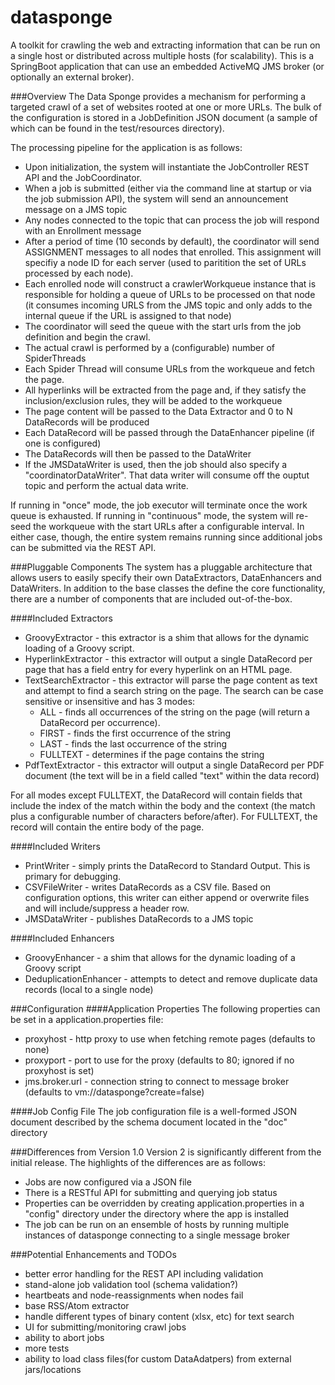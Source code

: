 datasponge
==========

A toolkit for crawling the web and extracting information that can be run on a single host or distributed across multiple hosts (for scalability).
This is a SpringBoot application that can use an embedded ActiveMQ JMS broker (or optionally an external broker). 

###Overview
The Data Sponge provides a mechanism for performing a targeted crawl of a set of websites rooted at one or more URLs. The bulk of the configuration is stored in a JobDefinition JSON document (a sample of which can be found in the test/resources directory).

The processing pipeline for the application is as follows:
* Upon initialization, the system will instantiate the JobController REST API and the JobCoordinator.
* When a job is submitted (either via the command line at startup or via the job submission API), the system will send an announcement message on a JMS topic
* Any nodes connected to the topic that can process the job will respond with an Enrollment message
* After a period of time (10 seconds by default), the coordinator will send ASSIGNMENT messages to all nodes that enrolled. This assignment will specifiy a node ID for each server (used to paritition the set of URLs processed by each node).
* Each enrolled node will construct a crawlerWorkqueue instance that is responsible for holding a queue of URLs to be processed on that node (it consumes incoming URLS from the JMS topic and only adds to the internal queue if the URL is assigned to that node)
* The coordinator will seed the queue with the start urls from the job definition and begin the crawl.
* The actual crawl is performed by a (configurable) number of SpiderThreads
* Each Spider Thread will consume URLs from the workqueue and fetch the page. 
* All hyperlinks will be extracted from the page and, if they satisfy the inclusion/exclusion rules, they will be added to the workqueue
* The page content will be passed to the Data Extractor and 0 to N DataRecords will be produced
* Each DataRecord will be passed through the DataEnhancer pipeline (if one is configured)
* The DataRecords will then be passed to the DataWriter
* If the JMSDataWriter is used, then the job should also specify a "coordinatorDataWriter". That data writer will consume off the ouptut topic and perform the actual data write.

If running in "once" mode, the job executor will terminate once the work queue is exhausted. If running in "continuous" mode, the system will re-seed the workqueue with the start URLs after a configurable interval. 
In either case, though, the entire system remains running since additional jobs can be submitted via the REST API. 


###Pluggable Components
The system has a pluggable architecture that allows users to easily specify their own DataExtractors, DataEnhancers and DataWriters. In addition to the base classes the define the core functionality, there are a number of components that are included out-of-the-box.

####Included Extractors
* GroovyExtractor - this extractor is a shim that allows for the dynamic loading of a Groovy script.
* HyperlinkExtractor - this extractor will output a single DataRecord per page that has a field entry for every hyperlink on an HTML page.
* TextSearchExtractor - this extractor will parse the page content as text and attempt to find a search string on the page. The search can be case sensitive or insensitive and has 3 modes: 
    * ALL - finds all occurrences of the string on the page (will return a DataRecord per occurrence).
    * FIRST - finds the first occurrence of the string
    * LAST - finds the last occurrence of the string
    * FULLTEXT - determines if the page contains the string
* PdfTextExtractor - this extractor will output a single DataRecord per PDF document (the text will be in a field called "text" within the data record)

For all modes except FULLTEXT,  the DataRecord will contain fields that include the index of the match within the body and the context (the match plus a configurable number of characters before/after). For FULLTEXT, the record will contain the entire body of the page.

####Included Writers
* PrintWriter - simply prints the DataRecord to Standard Output. This is primary for debugging.
* CSVFileWriter - writes DataRecords as a CSV file. Based on configuration options, this writer can either append or overwrite files and will include/suppress a header row.
* JMSDataWriter - publishes DataRecords to a JMS topic

####Included Enhancers
* GroovyEnhancer - a shim that allows for the dynamic loading of a Groovy script
* DeduplicationEnhancer - attempts to detect and remove duplicate data records (local to a single node)

###Configuration
####Application Properties
The following properties can be set in a application.properties file:
* proxyhost - http proxy to use when fetching remote pages (defaults to none)
* proxyport - port to use for the proxy (defaults to 80; ignored if no proxyhost is set)
* jms.broker.url - connection string to connect to message broker (defaults to vm://datasponge?create=false)

####Job Config File
The job configuration file is a well-formed JSON document described by the schema document located in the "doc" directory


###Differences from Version 1.0
Version 2 is significantly different from the initial release. The highlights of the differences are as follows:
* Jobs are now configured via a JSON file
* There is a RESTful API for submitting and querying job status
* Properties can be overridden by creating application.properties in a "config" directory under the directory where the app is installed
* The job can be run on an ensemble of hosts by running multiple instances of datasponge connecting to a single message broker

###Potential Enhancements and TODOs
* better error handling for the REST API including validation
* stand-alone job validation tool (schema validation?)
* heartbeats and node-reassignments when nodes fail
* base RSS/Atom extractor
* handle different types of binary content (xlsx, etc) for text search
* UI for submitting/monitoring crawl jobs
* ability to abort jobs
* more tests
* ability to load class files(for custom DataAdatpers) from external jars/locations 

